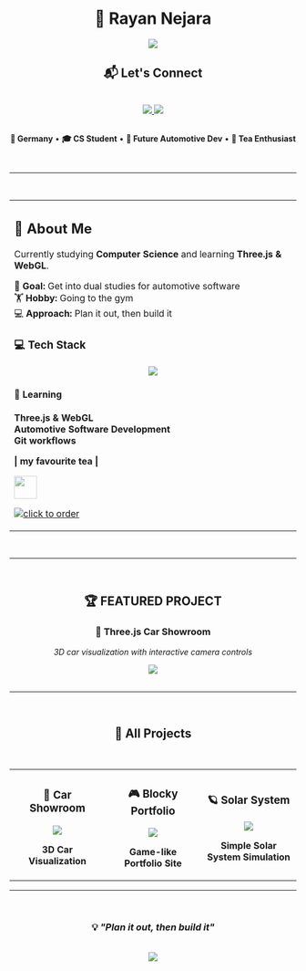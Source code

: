 <div align="center">

# 👋 Rayan Nejara

<img src="https://readme-typing-svg.herokuapp.com?font=Fira+Code&size=24&duration=3000&pause=1000&color=D2691E&background=FFFFFF00&center=true&vCenter=true&width=700&lines=Computer+Science+Student;Automotive+Enthusiast;WebGL+%26+Three.js+Learner" />

<br/>

## 📬 Let's Connect

<br>

<a href="https://www.linkedin.com/in/rayannejara/">
<img src="https://img.shields.io/badge/LinkedIn-0077B5?style=for-the-badge&logo=linkedin&logoColor=white" />
</a>
<a href="https://discord.gg/WTTypSwm35">
<img src="https://img.shields.io/badge/Discord-5865F2?style=for-the-badge&logo=discord&logoColor=white" />
</a>
<br>
<br/>

**📍 Germany** • **🎓 CS Student** • **🚗 Future Automotive Dev** • **🍵 Tea Enthusiast** 

</div>
<br/>

---

<br/>

<div align="center">
<table width="100%">
<tr>
<td width="1000px" valign="top">

## 🚀 About Me

Currently studying **Computer Science** and learning **Three.js & WebGL**. 

🎯 **Goal:** Get into dual studies for automotive software  
🏋️ **Hobby:** Going to the gym  
💻 **Approach:** Plan it out, then build it



### 💻 Tech Stack

<div align="center">
<img src="https://skillicons.dev/icons?i=docker,js,react,threejs,html,css,git,github,neovim,blender,figma&theme=dark" />
</div>



#### 🎯 **Learning**
 **Three.js & WebGL**
 <br>
 **Automotive Software Development**
  <br>
 **Git workflows**
<br/>
 **<div>| my favourite tea |</div>**

<a align="center" target="_blank" href="https://www.ahmadtea.de/ahmad-tea-green-tea-br-250-g-loser-tee.html">
  <img height="40px" src="https://raw.githubusercontent.com/gist/R-Nejara/0b306b4415475c626f10c150ea3af3a5/raw/048931d160f4d30907ac5917a3be575f36aff41e/gistfile1.svg" style="vertical-align:middle; opacity:0.7;" />
</a>


<br/>

[![click to order](https://img.shields.io/badge/click-to%20order-brightgreen)](https://www.ahmadtea.de/ahmad-tea-green-tea-br-250-g-loser-tee.html)

</td>

</tr>
</table>
</div>

<br/>

---

<br/>

<div align="center">

🏆 **FEATURED PROJECT**
---
### 🚗 **Three.js Car Showroom** 
*3D car visualization with interactive camera controls*

<a href="https://github.com/R-Nejara/threejs-car-showroom">
<img src="https://img.shields.io/badge/🔥_VIEW_PROJECT-FF6347?style=for-the-badge&logo=github&logoColor=white" />
</a>

</div>

<br/>

---

<br/>

<div align="center">

  
## 🌟 All Projects

<table width="100%">
<tr>
<td width="33%" align="center">

### 🚗 **Car Showroom**
<a href="https://github.com/R-Nejara/threejs-car-showroom">
<img src="https://img.shields.io/badge/Three.js-FF6347?style=flat&logo=three.js&logoColor=white" />
</a>

**3D Car Visualization**

</td>
<td width="33%" align="center">

### 🎮 **Blocky Portfolio**
<a href="https://github.com/R-Nejara/blocky-portfolio-game">
<img src="https://img.shields.io/badge/WebGL-D2691E?style=flat&logo=webgl&logoColor=white" />
</a>

**Game-like Portfolio Site**

</td>
<td width="33%" align="center">

### 🪐 **Solar System**
<a href="https://github.com/R-Nejara/simple-solar-system-project">
<img src="https://img.shields.io/badge/JavaScript-CD853F?style=flat&logo=javascript&logoColor=black" />
</a>

**Simple Solar System Simulation**

</td>
</tr>
<br/>
</table>

</div>

---

<br/>

<div align="center">

  
### 💡 *"Plan it out, then build it"*
  <br>
  <img src="https://komarev.com/ghpvc/?username=R-Nejara&color=D2691E&style=flat-square&label=Profile+Views" />
</div>
